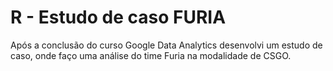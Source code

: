 # R - Estudo de caso FURIA

Após a conclusão do curso Google Data Analytics desenvolvi um estudo de caso, onde faço uma análise do time Furia na modalidade de CSGO.

